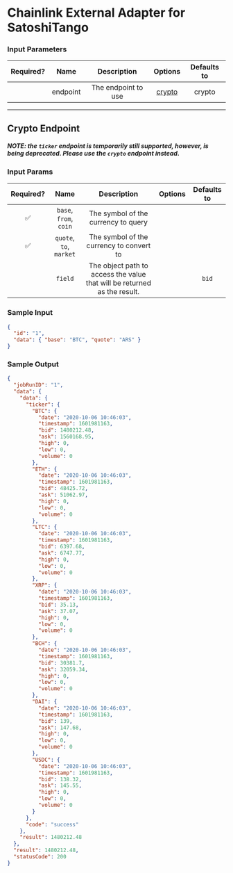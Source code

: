 # Chainlink External Adapter for SatoshiTango

### Input Parameters

| Required? |   Name   |     Description     |          Options           | Defaults to |
| :-------: | :------: | :-----------------: | :------------------------: | :---------: |
|           | endpoint | The endpoint to use | [crypto](#Crypto-Endpoint) |   crypto    |

---

## Crypto Endpoint

##### NOTE: the `ticker` endpoint is temporarily still supported, however, is being deprecated. Please use the `crypto` endpoint instead.

### Input Params

| Required? |          Name           |                               Description                                | Options | Defaults to |
| :-------: | :---------------------: | :----------------------------------------------------------------------: | :-----: | :---------: |
|    ✅     | `base`, `from`, `coin`  |                   The symbol of the currency to query                    |         |             |
|    ✅     | `quote`, `to`, `market` |                 The symbol of the currency to convert to                 |
|           |         `field`         | The object path to access the value that will be returned as the result. |         |    `bid`    |

### Sample Input

```json
{
  "id": "1",
  "data": { "base": "BTC", "quote": "ARS" }
}
```

### Sample Output

```json
{
  "jobRunID": "1",
  "data": {
    "data": {
      "ticker": {
        "BTC": {
          "date": "2020-10-06 10:46:03",
          "timestamp": 1601981163,
          "bid": 1480212.48,
          "ask": 1560168.95,
          "high": 0,
          "low": 0,
          "volume": 0
        },
        "ETH": {
          "date": "2020-10-06 10:46:03",
          "timestamp": 1601981163,
          "bid": 48425.72,
          "ask": 51062.97,
          "high": 0,
          "low": 0,
          "volume": 0
        },
        "LTC": {
          "date": "2020-10-06 10:46:03",
          "timestamp": 1601981163,
          "bid": 6397.68,
          "ask": 6747.77,
          "high": 0,
          "low": 0,
          "volume": 0
        },
        "XRP": {
          "date": "2020-10-06 10:46:03",
          "timestamp": 1601981163,
          "bid": 35.13,
          "ask": 37.07,
          "high": 0,
          "low": 0,
          "volume": 0
        },
        "BCH": {
          "date": "2020-10-06 10:46:03",
          "timestamp": 1601981163,
          "bid": 30381.7,
          "ask": 32059.34,
          "high": 0,
          "low": 0,
          "volume": 0
        },
        "DAI": {
          "date": "2020-10-06 10:46:03",
          "timestamp": 1601981163,
          "bid": 139,
          "ask": 147.68,
          "high": 0,
          "low": 0,
          "volume": 0
        },
        "USDC": {
          "date": "2020-10-06 10:46:03",
          "timestamp": 1601981163,
          "bid": 138.32,
          "ask": 145.55,
          "high": 0,
          "low": 0,
          "volume": 0
        }
      },
      "code": "success"
    },
    "result": 1480212.48
  },
  "result": 1480212.48,
  "statusCode": 200
}
```

